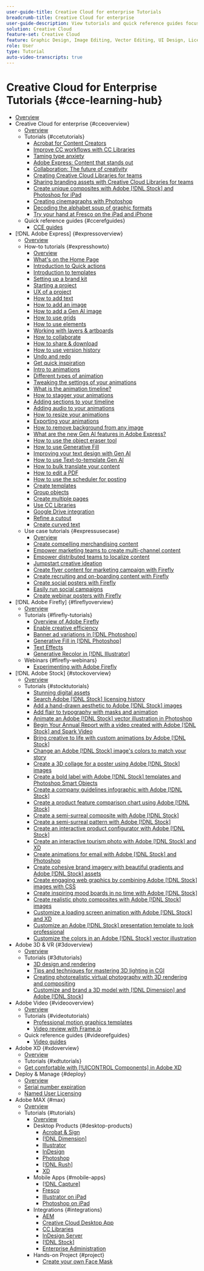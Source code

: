 ```yaml
---
user-guide-title: Creative Cloud for enterprise Tutorials
breadcrumb-title: Creative Cloud for enterprise
user-guide-description: View tutorials and quick reference guides focused on Creative Cloud for enterprise
solution: Creative Cloud
feature-set: Creative Cloud
feature: Graphic Design, Image Editing, Vector Editing, UI Design, Licensable Assets, Gen AI, Video Editing, 3D
role: User
type: Tutorial
auto-video-transcripts: true
---
```


# Creative Cloud for Enterprise Tutorials {#cce-learning-hub}

+ [Overview](overview.md)
+ Creative Cloud for enterprise {#cceoverview}
  + [Overview](cce/overview-cce.md)
  + Tutorials {#ccetutorials}
    + [Acrobat for Content Creators](cce/acrobat-content-creators.md)
    + [Improve CC workflows with CC Libraries](cce/cc-workflows-cc-libraries.md)
    + [Taming type anxiety](cce/taming-type-anxiety.md)
    + [Adobe Express: Content that stands out](cce/adobe-express-content-that-stands-out.md)
    + [Collaboration: The future of creativity](cce/collaboration-the-future-of-creativity.md)
    + [Creating Creative Cloud Libraries for teams](cce/ccteamlibraries.md)
    + [Sharing branding assets with Creative Cloud Libraries for teams](cce/sharecclibraries.md)
    + [Create unique composites with Adobe [!DNL Stock] and Photoshop for iPad](cce/compositepsipad.md)
    + [Creating cinemagraphs with Photoshop](cce/cinemagraphps.md)
    + [Decoding the alphabet soup of graphic formats](cce/alphabetsoup.md)
    + [Try your hand at Fresco on the iPad and iPhone](cce/frescoworkshop.md)
  + Quick reference guides {#ccerefguides}
    + [CCE guides](quick-reference/overview-ref.md)
+ [!DNL Adobe Express] {#expressoverview}
  + [Overview](express/overview-express.md)
  + How-to tutorials {#expresshowto}
    + [Overview](express/overview-express-how-to.md)
    + [What's on the Home Page](express/get-started.md)
    + [Introduction to Quick actions](express/quick-actions.md)
    + [Introduction to templates](express/introduction-templates.md)
    + [Setting up a brand kit](express/brand.md)
    + [Starting a project](express/new-project.md)
    + [UX of a project](express/workspace.md)
    + [How to add text](express/text-effects.md)
    + [How to add an image](express/image-effects.md)
    + [How to add a Gen AI image](express/add-gen-ai-image.md)
    + [How to use grids](express/grids.md)
    + [How to use elements](express/add-design-assets.md)
    + [Working with layers & artboards](express/layers.md)
    + [How to collaborate](express/collaborate.md)
    + [How to share & download](express/share.md)
    + [How to use version history](express/version-history.md)
    + [Undo and redo](express/undo-redo.md)
    + [Get quick inspiration](express/get-inspiration.md)
    + [Intro to animations](express/intro-animation.md)
    + [Different types of animation](express/different-types-animation.md)
    + [Tweaking the settings of your animations](express/tweak-animation.md)
    + [What is the animation timeline?](express/animation-timeline.md)
    + [How to stagger your animations](express/stagger-animations.md)
    + [Adding sections to your timeline](express/add-sections-animation.md)
    + [Adding audio to your animations](express/audio-animation.md)
    + [How to resize your animations](express/resize-animations.md)
    + [Exporting your animations](express/export-animations.md)
    + [How to remove background from any image](express/remove-background.md)
    + [What are the new Gen AI features in Adobe Express?](express/intro-gen-ai.md)
    + [How to use the object eraser tool](express/object-eraser.md)
    + [How to use Generative Fill](express/generative-fill.md)
    + [Improving your text design with Gen AI](express/gen-text.md)
    + [How to use Text-to-template Gen AI](express/text-to-template.md)
    + [How to bulk translate your content](express/bulk-translate.md)
    + [How to edit a PDF](express/edit-a-pdf.md)
    + [How to use the scheduler for posting](express/schedule.md)
    + [Create templates](express/create-templates.md)
    + [Group objects](express/group-objects.md)
    + [Create multiple pages](express/multiple-pages.md)
    + [Use CC Libraries](express/cc-libraries.md)
    + [Google Drive integration](express/google-drive.md)
    + [Refine a cutout](express/refine-cutout.md)
    + [Create curved text](express/create-curved-text.md)
  + Use case tutorials {#expressusecase}
    + [Overview](express/overview-express-use-case-tutorials.md)
    + [Create compelling merchandising content](express/compelling-merchandise.md)
    + [Empower marketing teams to create multi-channel content](express/multi-channel-marketing-content.md)
    + [Empower distributed teams to localize content](express/localized-marketing-content.md)
    + [Jumpstart creative ideation](express/jumpstart-ideation.md)
    + [Create flyer content for marketing campaign with Firefly](express/create-local-marketing.md)
    + [Create recruiting and on-boarding content with Firefly](express/create-on-boarding.md)
    + [Create social posters with Firefly](express/create-social-posters.md)
    + [Easily run social campaigns](express/create-blog-graphics.md)
    + [Create webinar posters with Firefly](express/create-webinar-poster.md)
+ [!DNL Adobe Firefly] {#fireflyoverview}
  + [Overview](firefly/overview-firefly.md)
  + Tutorials {#firefly-tutorials}
    + [Overview of Adobe Firefly](firefly/overview-of-firefly.md)
    + [Enable creative efficiency](firefly/enable-creative-efficiency.md)
    + [Banner ad variations in [!DNL Photoshop]](firefly/web-banner-ad.md)
    + [Generative Fill in [!DNL Photoshop]](firefly/generative-fill.md)
    + [Text Effects](firefly/text-effects.md)
    + [Generative Recolor in [!DNL Illustrator]](firefly/generative-recolor.md)
  + Webinars {#firefly-webinars}
    + [Experimenting with Adobe Firefly](firefly/webinar-experimenting.md)
+ [!DNL Adobe Stock] {#stockoverview}
  + [Overview](stock/overview-stock.md)
  + Tutorials {#stocktutorials}
    + [Stunning digital assets](stock/stunning-digital-assets.md)
    + [Search Adobe [!DNL Stock] licensing history](stock/searchstock.md)
    + [Add a hand-drawn aesthetic to Adobe [!DNL Stock] images](stock/handdrawn.md)
    + [Add flair to typography with masks and animation](stock/flairtypography.md)
    + [Animate an Adobe [!DNL Stock] vector illustration in Photoshop](stock/animatevector.md)
    + [Begin Your Annual Report with a video created with Adobe [!DNL Stock] and Spark Video](stock/annualreport.md)
    + [Bring creative to life with custom animations by Adobe [!DNL Stock]](stock/customanimations.md)
    + [Change an Adobe [!DNL Stock] image's colors to match your story](stock/changecolors.md)
    + [Create a 3D collage for a poster using Adobe [!DNL Stock] images](stock/collage.md)
    + [Create a bold label with Adobe [!DNL Stock] templates and Photoshop Smart Objects](stock/boldlabel.md)
    + [Create a company guidelines infographic with Adobe [!DNL Stock]](stock/infographic.md)
    + [Create a product feature comparison chart using Adobe [!DNL Stock]](stock/featurecomparison.md)
    + [Create a semi-surreal composite with Adobe [!DNL Stock]](stock/surrealcomposite.md)
    + [Create a semi-surreal pattern with Adobe [!DNL Stock]](stock/surrealpattern.md)
    + [Create an interactive product configurator with Adobe [!DNL Stock]](stock/productconfigurator.md)
    + [Create an interactive tourism photo with Adobe [!DNL Stock] and XD](stock/interactivetourismphoto.md)
    + [Create animations for email with Adobe [!DNL Stock] and Photoshop](stock/animationemail.md)
    + [Create cohesive brand imagery with beautiful gradients and Adobe [!DNL Stock] assets](stock/brandgradients.md)
    + [Create engaging web graphics by combining Adobe [!DNL Stock] images with CSS](stock/webgraphics.md)
    + [Create inspiring mood boards in no time with Adobe [!DNL Stock]](stock/moodboard.md)
    + [Create realistic photo composites with Adobe [!DNL Stock] images](stock/realisticcomposite.md)
    + [Customize a loading screen animation with Adobe [!DNL Stock] and XD](stock/loadingscreen.md)
    + [Customize an Adobe [!DNL Stock] presentation template to look professional](stock/presentationtemplate.md)
    + [Customize the colors in an Adobe [!DNL Stock] vector illustration](stock/customizecolors.md)
+ Adobe 3D & VR {#3doverview}
  + [Overview](3di/overview-3di.md)
  + Tutorials {#3dtutorials}
    + [3D design and rendering](3di/substance-3d-stager.md)
    + [Tips and techniques for mastering 3D lighting in CGI](3di/mastering3dlighting.md)
    + [Creating photorealistic virtual photography with 3D rendering and compositing](3di/photorealistic.md)
    + [Customize and brand a 3D model with [!DNL Dimension] and Adobe [!DNL Stock]](3di/3ddimensionstock.md)
+ Adobe Video {#videooverview}
  + [Overview](dva/overview-dva.md)
  + Tutorials {#videotutorials}
    + [Professional motion graphics templates](dva/motion-graphics-templates.md)
    + [Video review with Frame.io](dva/video-review-frame-io.md)
  + Quick reference guides {#videorefguides}
    + [Video guides](dva/overview-dva-ref.md)
+ Adobe XD {#xdoverview}
  + [Overview](xd/overview-xd.md)
  + Tutorials {#xdtutorials}
   + [Get comfortable with [!UICONTROL Components] in Adobe XD](xd/components.md)
+ Deploy & Manage {#deploy}
  + [Overview](deploy/overview-deploy.md)
  + [Serial number expiration](deploy/cceserial.md)
  + [Named User Licensing](deploy/nameduserlicensing.md)
+ Adobe MAX {#max}
  + [Overview](max/overview-max.md)
  + Tutorials {#tutorials}
    + [Overview](max/maxtutorials.md)
    + Desktop Products {#desktop-products}
      + [Acrobat & Sign](max/acrobat-sign.md)
      + [[!DNL Dimension]](max/dimension.md)
      + [Illustrator](max/illustrator.md)
      + [InDesign](max/indesign.md)
      + [Photoshop](max/photoshop.md)
      + [[!DNL Rush]](max/rush.md)
      + [XD](max/xd.md)
    + Mobile Apps {#mobile-apps}
      + [[!DNL Capture]](max/capture.md)
      + [Fresco](max/fresco.md)
      + [Illustrator on iPad](max/illustratoripad.md)
      + [Photoshop on iPad](max/photoshopipad.md)
    + Integrations {#integrations}
      + [AEM](max/aem.md)
      + [Creative Cloud Desktop App](max/creativeclouddesktopapp.md)
      + [CC Libraries](max/cclibraries.md)
      + [InDesign Server](max/indesignserver.md)
      + [[!DNL Stock]](max/stock.md)
      + [Enterprise Administration](max/enterprise.md)
    + Hands-on Project {#project}
      + [Create your own Face Mask](max/handsonproject.md)